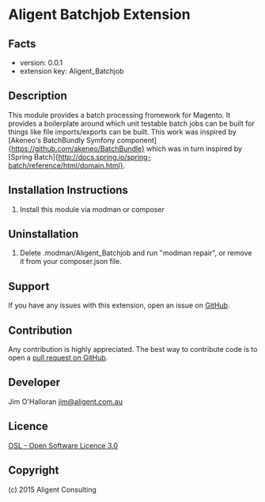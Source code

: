 Aligent Batchjob Extension
=====================

Facts
-----
- version: 0.0.1
- extension key: Aligent_Batchjob

Description
-----------
This module provides a batch processing fromework for Magento.  It provides a boilerplate around which unit testable batch jobs can be built for things like file imports/exports can be built.  This work was inspired by [Akeneo's BatchBundly Symfony component]{https://github.com/akeneo/BatchBundle} which was in turn inspired by [Spring Batch]{http://docs.spring.io/spring-batch/reference/html/domain.html}.

Installation Instructions
-------------------------
1. Install this module via modman or composer

Uninstallation
--------------
1. Delete .modman/Aligent_Batchjob and run "modman repair", or remove it from your composer.json file.

Support
-------
If you have any issues with this extension, open an issue on [GitHub](https://github.com/aligent/Aligent_Batchjob/issues).

Contribution
------------
Any contribution is highly appreciated. The best way to contribute code is to open a [pull request on GitHub](https://help.github.com/articles/using-pull-requests).

Developer
---------
Jim O'Halloran <jim@aligent.com.au>

Licence
-------
[OSL - Open Software Licence 3.0](http://opensource.org/licenses/osl-3.0.php)

Copyright
---------
(c) 2015 Aligent Consulting
